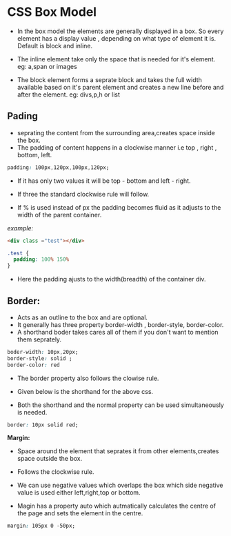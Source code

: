 # CSS Box Model


* In the box model the elements are generally displayed in a box. So every element has a display value , depending on what type of element it is. Default is block and inline.

* The inline element take only the space that is needed for it's element.
eg: a,span or images 

* The block element forms a seprate block and takes the full width available based on it's parent element and creates a new line before and after the element. 
eg: divs,p,h or list 

## Pading  
* seprating the content from the surrounding area,creates space inside the box.
* The padding of content happens in a clockwise manner i.e top , right , bottom, left. 
```css 
padding: 100px,120px,100px,120px; 
```
* If it has only two values it will be top - bottom and left - right. 

* If three the standard clockwise rule will follow.

* If % is used instead of px the padding becomes fluid as it adjusts to the width of the parent container.

*example:*
```html 
<div class ="test"></div>
```
```css
.test {
  padding: 100% 150%
}
```
* Here the padding ajusts to the width(breadth) of the container div. 

## Border: 
* Acts as an outline to the box and are optional. 
* It generally has three property border-width , border-style, border-color. 
* A shorthand boder takes cares all of them if you don't want to mention them seprately. 

```css
boder-width: 10px,20px;
border-style: solid ;
border-color: red 
```
* The border property also follows the clowise rule. 

* Given below is the shorthand for the above css. 
* Both the shorthand and the normal property can be used simultaneously is needed. 

```css
border: 10px solid red;
```

**Margin:** 
* Space around the element that seprates it from other elements,creates space outside the box.

* Follows the clockwise rule. 
* We can use negative values which overlaps the box which side negative value is used either left,right,top or bottom. 
* Magin has a property auto which autmatically calculates the centre of the page and sets the element in the centre. 

```css
margin: 105px 0 -50px;
```
